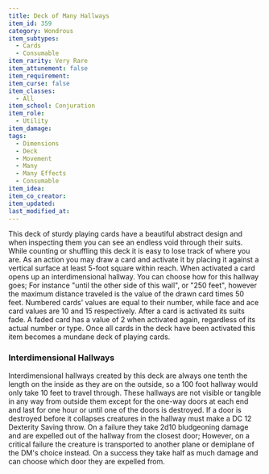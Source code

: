 ```yaml
---
title: Deck of Many Hallways
item_id: 359
category: Wondrous
item_subtypes:
  - Cards
  - Consumable
item_rarity: Very Rare
item_attunement: false
item_requirement:
item_curse: false
item_classes:
  - All
item_school: Conjuration
item_role:
  - Utility
item_damage:
tags:
  - Dimensions
  - Deck
  - Movement
  - Many
  - Many Effects
  - Consumable
item_idea:
item_co_creator:
item_updated:
last_modified_at:
---
```


This deck of sturdy playing cards have a beautiful abstract design and when inspecting them you can see an endless void through their suits. While counting or shuffling this deck it is easy to lose track of where you are.
As an action you may draw a card and activate it by placing it against a vertical surface at least 5-foot square within reach. When activated a card opens up an interdimensional hallway. You can choose how for this hallway goes; For instance "until the other side of this wall", or "250 feet", however the maximum distance traveled is the value of the drawn card times 50 feet. Numbered cards' values are equal to their number, while face and ace card values are 10 and 15 respectively.
After a card is activated its suits fade. A faded card has a value of 2 when activated again, regardless of its actual number or type. Once all cards in the deck have been activated this item becomes a mundane deck of playing cards.

### Interdimensional Hallways
Interdimensional hallways created by this deck are always one tenth the length on the inside as they are on the outside, so a 100 foot hallway would only take 10 feet to travel through. These hallways are not visible or tangible in any way from outside them except for the one-way doors at each end and last for one hour or until one of the doors is destroyed. If a door is destroyed before it collapses creatures in the hallway must make a DC 12 Dexterity Saving throw. On a failure they take 2d10 bludgeoning damage and are expelled out of the hallway from the closest door; However, on a critical failure the creature is transported to another plane or demiplane of the DM's choice instead. On a success they take half as much damage and can choose which door they are expelled from.
